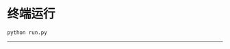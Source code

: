 # 终端运行

```shell
python run.py
```
****************************************************************************************************************************************************************************************************************************************************************************************************************************************************************************************************************************